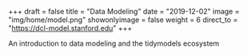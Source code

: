 +++
draft = false
title = "Data Modeling"
date = "2019-12-02"
image = "img/home/model.png"
showonlyimage = false
weight = 6
direct_to = "https://dcl-model.stanford.edu"
+++

An introduction to data modeling and the tidymodels ecosystem

